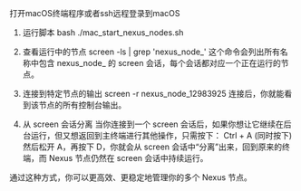 打开macOS终端程序或者ssh远程登录到macOS

1. 运行脚本
bash ./mac_start_nexus_nodes.sh

2. 查看运行中的节点
screen -ls | grep 'nexus_node_'
这个命令会列出所有名称中包含 nexus_node_ 的 screen 会话，每个会话都对应一个正在运行的节点。

3. 连接到特定节点的输出
screen -r nexus_node_12983925
连接后，你就能看到该节点的所有控制台输出。

4. 从 screen 会话分离
当你连接到一个 screen 会话后，如果你想让它继续在后台运行，但又想返回到主终端进行其他操作，只需按下：
Ctrl + A (同时按下)然后松开 A，再按下 D，你就会从 screen 会话中“分离”出来，回到原来的终端，而
Nexus 节点仍然在 screen 会话中持续运行。

通过这种方式，你可以更高效、更稳定地管理你的多个 Nexus 节点。
